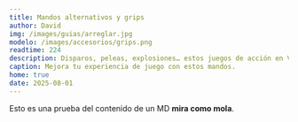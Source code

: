 ```yaml
---
title: Mandos alternativos y grips
author: David
img: /images/guias/arreglar.jpg
modelo: /images/accesorios/grips.png
readtime: 224
description: Disparos, peleas, explosiones… estos juegos de acción en VR no te dejarán descansar.
caption: Mejora tu experiencia de juego con estos mandos.
home: true
date: 2025-08-01
---
```

Esto es una prueba del contenido de un MD **mira como mola**.